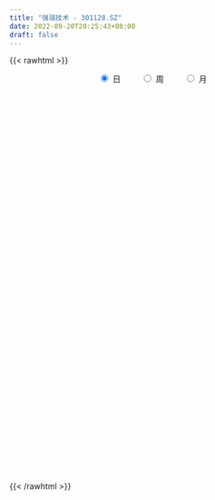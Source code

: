 ```yaml
---
title: "强瑞技术 - 301128.SZ"
date: 2022-09-20T20:25:43+08:00
draft: false
---
```

{{< rawhtml >}}
    <div style="text-align: center">
        <label style="padding: 1rem;"><input style="margin-right: .5rem" type="radio" name="period" value="D" checked onclick="period_change(this)">日</label>
        <label style="padding: 1rem;"><input style="margin-right: .5rem" type="radio" name="period" value="W" onclick="period_change(this)">周</label>
        <label style="padding: 1rem;"><input style="margin-right: .5rem" type="radio" name="period" value="M" onclick="period_change(this)">月</label>
    </div>
    <div id="chart" style="height: 700px;"></div> 
    <script type="text/javascript">
        const D_v = [130377.21,106935.77,108349.26,107861.43,76709.91,60318.62,54875.4,44516.7,33977.59,72077.84,79502.66,60238.98,51884.96,35610.7,53456.86,27241.71,65874.84,67430.76,73861.95,80273.57,57131.16,48348.27,89733.58,62860.3,75030.44,77650.19,86618.99,73596.23,55975.42,45247.09,49831.46,36981.1,37388.19,32692.42,25664.32,22624.84,30798.27,26030.6,26727.09,33273.79,16653.2,20934.24,12280.0,12324.4,10584.4,23277.49,26299.4,14305.03,21089.36,16509.33,16826.56,10045.18,6057.04,10538.57,7443.0,9197.43,7556.72,12643.07,8956.32,8348.97,8878.79,8290.5,7453.03,6090.05,10335.82,10591.84,7443.72,12816.03,35554.99,39017.03,32234.11,15348.0,10090.6,12501.01,8796.19,11986.79,8152.17,8964.69,10241.03,9936.0,7815.0,7575.0,6955.74,8023.74,14405.85,15942.0,10508.0,18597.77,13917.64,8479.25,6929.68,4321.0,5454.0,5462.0,5565.0,4326.0,6744.55,4230.03,4891.31,5605.38,4865.1,4425.0,4655.0,3138.0,5188.0,4335.36,3970.0,4598.0,6114.0,6249.0,7352.25,7469.87,6403.77,4573.21,5366.47,5596.06,17041.16,9536.21,8397.2,8852.0,5782.83,17926.25,10614.0,6798.68,7058.18,5432.0,4302.0,4342.26,7425.0,4953.55,4571.0,4430.0,2917.39,14478.69,9120.01,9904.95,8959.0,4428.06,5668.0,5639.36,5121.36,6856.0,7019.0,6691.0,5925.0,5208.11,5588.0,11444.0,10050.0,7526.0,7358.63,8520.82,6516.72,6513.52,5957.0,4549.0,4902.0,6696.58,4375.99,3797.88,5447.0,4400.48,3734.07,2774.07,5803.66,8404.65,5576.0,3704.0,5021.0,9342.75,5972.0,4022.6,4446.0,5532.59,4310.0,4089.99,4586.48,6908.0,4925.0,2368.0,3845.0,3757.0,4759.79,7438.0,5217.0,5808.0,3907.0,5265.0,27682.24,44676.18,24750.32,14344.3,11205.7,32026.55,22679.43,14548.91,9901.1,20562.05,12229.33,12176.12,12279.64,15604.32,12007.96,26077.16,16475.45,43108.06,50011.18,36067.26,29451.43,23992.97,22215.75,23471.58]
const D_histogram = [0.0,-0.3905641026,-0.293633253,0.4037428059,0.0979030023,-0.2318865441,-0.6903350835,-0.8470778031,-0.8881709255,-0.463310881,-0.0994681567,0.2576995191,0.3220621933,0.2307011544,-0.0471747981,-0.2141294505,0.1124941172,0.0839932957,0.3907000381,0.6920668943,0.7321187116,0.5171848966,0.7645308399,0.7399985975,0.9065039434,0.8852012207,1.2762461732,1.5462320503,1.4565435047,1.2008739374,0.6942066384,0.3774761257,-0.3124511006,-0.9262719314,-1.1715607739,-1.3081783893,-1.482049632,-1.5716898988,-1.4215650729,-1.5610263562,-1.5635247772,-1.6290071855,-1.5264337395,-1.4276378333,-1.215072107,-0.9408476663,-0.8910110731,-0.7871161062,-0.7257428839,-0.6026017321,-0.6315368519,-0.6641276528,-0.6172918925,-0.6340404654,-0.5683421643,-0.563520965,-0.4547876736,-0.2083683485,0.012351565,0.2021740476,0.2798942291,0.2462626357,0.3086892211,0.383312954,0.5150410897,0.5806699037,0.616697701,0.7042682522,0.9283535988,1.2056338221,1.1339351556,1.0374067216,0.8929114754,0.8355720261,0.7707820456,0.6461641254,0.5044233894,0.3416384123,0.0898169674,-0.1039827165,-0.1916687601,-0.233338396,-0.3327943518,-0.5295060493,-0.4680558182,-0.3158722975,-0.1919342332,0.0339613428,0.1446404084,0.1642088205,0.1814303106,0.1665083747,0.0878081004,0.0177306299,-0.0114002373,-0.0318206176,-0.1005216287,-0.0967360953,-0.1444982118,-0.235776173,-0.3579411724,-0.3422741475,-0.3678931869,-0.3457322529,-0.3456897838,-0.2585313372,-0.1832913387,-0.1688258174,-0.2528146834,-0.2646221201,-0.4207803573,-0.5593523846,-0.5424310403,-0.5183212806,-0.3666203845,-0.1739734775,0.0518660166,0.2208206949,0.3811369627,0.440612264,0.487643554,0.5871159464,0.5725058822,0.5509461885,0.5689392666,0.5648109365,0.5489373152,0.5469809607,0.4243300504,0.3546606512,0.2872195165,0.2266084659,0.1901699937,0.2577893538,0.288856849,0.3400379121,0.4112167616,0.4124037273,0.3802061414,0.2908908043,0.2706261348,0.3036592312,0.2955606244,0.2824921918,0.2880479863,0.2583806041,0.2401493373,0.2518305524,0.2344871159,0.2529331557,0.2839715918,0.2580870726,0.2502616854,0.1623359758,0.0712019851,-0.0243477264,-0.103560873,-0.1943112991,-0.2673094307,-0.3138958301,-0.3273685901,-0.342884671,-0.3855281791,-0.3578211771,-0.260491496,-0.1999751583,-0.127596872,-0.058945236,0.0096497133,0.0950129308,0.1096135427,0.0954388973,0.0637540118,0.0966382029,0.1291201637,0.1319113699,0.1405349028,0.0333408031,-0.0407085113,-0.0593762674,-0.0447707172,0.0104479437,0.0690583501,0.1303938442,0.1548251537,0.1276886088,0.1114815044,0.1320764011,0.2739129875,0.460069369,0.4589807991,0.4167610489,0.3264118825,0.374537997,0.1984800969,-0.0167795181,-0.1036122862,-0.0809108119,-0.1532960759,-0.1847712451,-0.1451376366,-0.0735302879,-0.0735369795,0.0387294453,0.0852049864,0.2486340649,0.5285639296,0.5669684732,0.4092026778,0.3074883179,0.0017536429,-0.066751272]
const D_fast = [0.0,-0.4882051282,-0.4646825919,0.3336291684,0.0522651155,-0.335496067,-0.9665283772,-1.3350405476,-1.5981764014,-1.2891440771,-0.950168392,-0.5285758364,-0.3836976139,-0.4173833642,-0.7070530162,-0.9275400312,-0.5727929343,-0.5802954318,-0.1759136799,0.2984698999,0.5215513951,0.4359138043,0.8743924576,1.0348598645,1.4279911962,1.6279887787,2.3380952746,2.9946391642,3.2690864947,3.3136354118,2.9805197724,2.7581582911,1.9901182896,1.1447294761,0.60655044,0.1428882273,-0.4014954234,-0.8840581649,-1.0893246072,-1.6190424795,-2.0124220949,-2.4851562995,-2.7641912884,-3.0223048405,-3.1135071409,-3.0744946169,-3.2474107919,-3.3402948516,-3.4603573502,-3.4878666314,-3.6746859642,-3.8733086784,-3.9807958911,-4.1560545804,-4.2324418204,-4.3685008623,-4.3734644893,-4.1791372514,-3.9553294467,-3.7149634521,-3.5672697134,-3.5393356478,-3.3997367572,-3.2292847858,-2.9687963776,-2.7580000876,-2.5677978652,-2.3041602509,-1.8479865046,-1.2692978258,-1.0575127034,-0.894689457,-0.8159568343,-0.664403277,-0.5364977461,-0.4995746351,-0.5152095237,-0.5925848978,-0.8219521008,-1.0417474639,-1.1773506974,-1.2773549323,-1.4600094761,-1.7890976859,-1.8446614094,-1.771445963,-1.695491457,-1.4611055454,-1.3142663776,-1.2536457604,-1.1910666927,-1.1643615349,-1.2211097841,-1.2867545971,-1.3187355236,-1.3471110584,-1.4409424767,-1.4613409671,-1.5452276365,-1.695449641,-1.9070999334,-1.9770014454,-2.0945937816,-2.1588659107,-2.2452458876,-2.2227202753,-2.1933031115,-2.2210440446,-2.3682365814,-2.4461995481,-2.7075528747,-2.9859629981,-3.1046494139,-3.2101199743,-3.1500741743,-3.0009206367,-2.7621146385,-2.5379547864,-2.282354278,-2.1127259106,-1.9437837321,-1.6975323532,-1.5690159468,-1.4528390934,-1.2926111987,-1.1555367946,-1.0341760871,-0.8993872014,-0.9159555992,-0.8969598356,-0.8925960911,-0.8965550253,-0.8854509991,-0.7533843005,-0.650102593,-0.5139120519,-0.339929012,-0.2356411145,-0.172787165,-0.189379801,-0.1419879369,-0.0330400327,0.0327515166,0.0903061319,0.1678739231,0.2028016919,0.2446077593,0.3192466126,0.3605249551,0.4422042838,0.5442356178,0.5828728668,0.6376129009,0.5902711853,0.5169376908,0.4153010477,0.3101976829,0.170869432,0.0310439428,-0.0940164142,-0.1893313217,-0.2905685703,-0.4295941233,-0.4913424155,-0.4591356084,-0.4486130602,-0.4081339919,-0.354218665,-0.2832112873,-0.1740948371,-0.1320908396,-0.1224057607,-0.1381521432,-0.0811084014,-0.0163463997,0.019422649,0.0631799076,-0.0356789912,-0.1199054335,-0.1534172565,-0.1500043856,-0.0921737387,-0.0162987449,0.0776352104,0.1407728082,0.1455584156,0.1572216872,0.2108356843,0.4211505175,0.7223242413,0.8359808711,0.8979513832,0.8892051874,1.0309658011,0.9045279252,0.6850734307,0.5723375911,0.5748113624,0.4641020794,0.3864340989,0.3897832983,0.443008075,0.4246171386,0.5465659247,0.6143427123,0.8399303071,1.2520011542,1.4321478161,1.3766826901,1.3518404097,1.0465441455,0.9613514126]
const D_slow = [0.0,-0.0976410256,-0.1710493389,-0.0701136374,-0.0456378868,-0.1036095229,-0.2761932937,-0.4879627445,-0.7100054759,-0.8258331961,-0.8507002353,-0.7862753555,-0.7057598072,-0.6480845186,-0.6598782181,-0.7134105807,-0.6852870515,-0.6642887275,-0.566613718,-0.3935969944,-0.2105673165,-0.0812710923,0.1098616176,0.294861267,0.5214872529,0.742787558,1.0618491013,1.4484071139,1.8125429901,2.1127614744,2.286313134,2.3806821654,2.3025693903,2.0710014074,1.778111214,1.4510666166,1.0805542086,0.6876317339,0.3322404657,-0.0580161233,-0.4488973176,-0.856149114,-1.2377575489,-1.5946670072,-1.8984350339,-2.1336469505,-2.3563997188,-2.5531787454,-2.7346144663,-2.8852648993,-3.0431491123,-3.2091810255,-3.3635039986,-3.522014115,-3.6640996561,-3.8049798973,-3.9186768157,-3.9707689029,-3.9676810116,-3.9171374997,-3.8471639425,-3.7855982835,-3.7084259783,-3.6125977398,-3.4838374673,-3.3386699914,-3.1844955661,-3.0084285031,-2.7763401034,-2.4749316479,-2.191447859,-1.9320961786,-1.7088683097,-1.4999753032,-1.3072797918,-1.1457387604,-1.0196329131,-0.93422331,-0.9117690682,-0.9377647473,-0.9856819373,-1.0440165363,-1.1272151243,-1.2595916366,-1.3766055912,-1.4555736655,-1.5035572238,-1.4950668881,-1.458906786,-1.4178545809,-1.3724970033,-1.3308699096,-1.3089178845,-1.304485227,-1.3073352863,-1.3152904407,-1.3404208479,-1.3646048718,-1.4007294247,-1.459673468,-1.5491587611,-1.6347272979,-1.7267005947,-1.8131336579,-1.8995561038,-1.9641889381,-2.0100117728,-2.0522182272,-2.115421898,-2.181577428,-2.2867725174,-2.4266106135,-2.5622183736,-2.6917986937,-2.7834537898,-2.8269471592,-2.8139806551,-2.7587754813,-2.6634912407,-2.5533381747,-2.4314272862,-2.2846482996,-2.141521829,-2.0037852819,-1.8615504653,-1.7203477311,-1.5831134023,-1.4463681621,-1.3402856495,-1.2516204868,-1.1798156076,-1.1231634912,-1.0756209927,-1.0111736543,-0.938959442,-0.853949964,-0.7511457736,-0.6480448418,-0.5529933064,-0.4802706054,-0.4126140717,-0.3366992639,-0.2628091078,-0.1921860598,-0.1201740633,-0.0555789122,0.0044584221,0.0674160602,0.1260378392,0.1892711281,0.260264026,0.3247857942,0.3873512155,0.4279352095,0.4457357058,0.4396487741,0.4137585559,0.3651807311,0.2983533734,0.2198794159,0.1380372684,0.0523161007,-0.0440659441,-0.1335212384,-0.1986441124,-0.248637902,-0.28053712,-0.295273429,-0.2928610006,-0.2691077679,-0.2417043823,-0.217844658,-0.201906155,-0.1777466043,-0.1454665634,-0.1124887209,-0.0773549952,-0.0690197944,-0.0791969222,-0.0940409891,-0.1052336684,-0.1026216824,-0.0853570949,-0.0527586339,-0.0140523455,0.0178698067,0.0457401828,0.0787592831,0.14723753,0.2622548723,0.377000072,0.4811903343,0.5627933049,0.6564278041,0.7060478283,0.7018529488,0.6759498773,0.6557221743,0.6173981553,0.571205344,0.5349209349,0.5165383629,0.4981541181,0.5078364794,0.529137726,0.5912962422,0.7234372246,0.8651793429,0.9674800123,1.0443520918,1.0447905026,1.0281026846]
const D_data = [['2021-11-10', 38.0, 56.1, 37.58, 79.8],['2021-11-11', 45.03, 49.98, 45.03, 53.5],['2021-11-12', 48.0, 55.0, 47.0, 58.97],['2021-11-15', 53.88, 64.71, 52.02, 66.88],['2021-11-16', 61.3, 53.39, 53.3, 62.5],['2021-11-17', 50.8, 51.3, 48.68, 52.65],['2021-11-18', 50.0, 47.15, 47.15, 50.8],['2021-11-19', 47.05, 48.59, 46.51, 49.8],['2021-11-22', 47.36, 48.72, 47.3, 49.39],['2021-11-23', 48.7, 54.95, 48.0, 55.55],['2021-11-24', 53.2, 55.98, 52.8, 62.23],['2021-11-25', 58.8, 57.8, 56.03, 61.0],['2021-11-26', 55.81, 55.4, 55.01, 58.8],['2021-11-29', 53.02, 53.5, 52.41, 54.59],['2021-11-30', 54.11, 50.14, 49.5, 54.86],['2021-12-01', 50.0, 50.12, 48.75, 50.66],['2021-12-02', 50.0, 56.6, 49.76, 58.43],['2021-12-03', 55.1, 52.94, 52.83, 59.61],['2021-12-06', 50.95, 58.0, 48.85, 58.23],['2021-12-07', 56.59, 59.95, 55.36, 60.75],['2021-12-08', 58.7, 58.13, 57.28, 60.65],['2021-12-09', 56.77, 54.94, 54.4, 58.6],['2021-12-10', 55.0, 61.34, 54.65, 65.0],['2021-12-13', 60.08, 59.17, 57.1, 60.65],['2021-12-14', 58.8, 62.67, 57.8, 65.49],['2021-12-15', 62.23, 61.52, 61.28, 70.6],['2021-12-16', 60.66, 68.69, 59.59, 70.6],['2021-12-17', 67.18, 70.28, 63.7, 72.0],['2021-12-20', 68.09, 67.7, 67.0, 73.68],['2021-12-21', 67.7, 66.03, 63.63, 71.0],['2021-12-22', 66.28, 61.89, 60.75, 67.76],['2021-12-23', 61.0, 62.8, 59.71, 62.95],['2021-12-24', 62.2, 55.75, 55.0, 63.0],['2021-12-27', 55.0, 52.98, 52.89, 56.55],['2021-12-28', 53.9, 54.7, 52.89, 55.44],['2021-12-29', 54.97, 54.26, 53.01, 55.79],['2021-12-30', 53.5, 52.01, 51.58, 55.27],['2021-12-31', 52.58, 51.25, 50.8, 52.8],['2022-01-04', 51.32, 53.29, 51.32, 53.89],['2022-01-05', 53.0, 48.51, 48.08, 53.17],['2022-01-06', 47.6, 48.55, 47.6, 49.16],['2022-01-07', 48.4, 46.2, 45.98, 48.86],['2022-01-10', 45.72, 46.99, 45.72, 47.42],['2022-01-11', 47.01, 46.1, 45.8, 47.31],['2022-01-12', 46.0, 47.06, 45.9, 47.26],['2022-01-13', 47.05, 48.0, 46.5, 48.29],['2022-01-14', 47.5, 45.01, 45.0, 47.5],['2022-01-17', 44.5, 45.08, 44.5, 45.68],['2022-01-18', 44.99, 44.01, 42.93, 45.15],['2022-01-19', 44.0, 44.35, 44.0, 45.18],['2022-01-20', 43.81, 41.78, 41.55, 43.98],['2022-01-21', 41.78, 40.6, 40.55, 41.98],['2022-01-24', 40.6, 40.65, 40.32, 41.25],['2022-01-25', 40.7, 38.94, 38.57, 41.06],['2022-01-26', 39.38, 39.11, 38.76, 39.97],['2022-01-27', 39.23, 37.55, 37.55, 39.29],['2022-01-28', 37.93, 38.2, 37.85, 38.7],['2022-02-07', 38.8, 40.06, 38.5, 40.16],['2022-02-08', 40.1, 40.36, 39.53, 40.41],['2022-02-09', 40.31, 40.61, 39.82, 40.66],['2022-02-10', 40.41, 39.57, 39.21, 40.61],['2022-02-11', 39.46, 37.96, 37.89, 39.6],['2022-02-14', 37.89, 38.93, 37.68, 39.4],['2022-02-15', 38.61, 39.21, 38.5, 39.36],['2022-02-16', 39.08, 40.34, 39.08, 40.38],['2022-02-17', 40.34, 40.0, 39.83, 40.74],['2022-02-18', 39.95, 39.92, 39.56, 40.5],['2022-02-21', 40.01, 40.99, 39.65, 41.8],['2022-02-22', 40.98, 43.79, 40.27, 47.6],['2022-02-23', 42.79, 46.3, 42.18, 46.43],['2022-02-24', 45.49, 43.09, 42.36, 46.12],['2022-02-25', 43.86, 42.9, 42.43, 44.18],['2022-02-28', 42.9, 42.16, 41.59, 42.9],['2022-03-01', 42.1, 43.17, 42.1, 43.23],['2022-03-02', 42.85, 43.19, 42.1, 43.5],['2022-03-03', 43.2, 42.32, 42.01, 43.33],['2022-03-04', 42.25, 41.69, 41.25, 42.55],['2022-03-07', 41.71, 40.8, 40.6, 41.98],['2022-03-08', 40.54, 38.6, 38.6, 41.14],['2022-03-09', 38.72, 37.98, 36.34, 39.0],['2022-03-10', 39.01, 38.29, 38.0, 39.55],['2022-03-11', 37.88, 38.2, 36.84, 38.38],['2022-03-14', 37.76, 36.71, 36.64, 37.77],['2022-03-15', 36.18, 34.17, 34.01, 36.5],['2022-03-16', 34.8, 36.45, 34.32, 36.73],['2022-03-17', 36.7, 37.65, 36.03, 38.07],['2022-03-18', 37.29, 37.63, 36.9, 38.3],['2022-03-21', 38.0, 39.58, 37.85, 40.13],['2022-03-22', 39.58, 38.91, 38.56, 40.27],['2022-03-23', 39.0, 38.04, 38.0, 39.69],['2022-03-24', 37.99, 38.05, 37.28, 38.45],['2022-03-25', 37.9, 37.6, 37.51, 38.19],['2022-03-28', 37.68, 36.46, 36.2, 37.68],['2022-03-29', 37.05, 36.02, 35.67, 37.05],['2022-03-30', 35.84, 36.08, 35.64, 36.35],['2022-03-31', 35.26, 35.85, 35.22, 36.28],['2022-04-01', 35.7, 34.76, 34.68, 35.99],['2022-04-06', 34.76, 35.22, 34.25, 35.51],['2022-04-07', 35.08, 34.16, 34.13, 35.26],['2022-04-08', 34.45, 32.88, 32.47, 34.45],['2022-04-11', 33.26, 31.46, 31.33, 33.26],['2022-04-12', 31.46, 32.39, 31.08, 32.58],['2022-04-13', 32.4, 31.32, 31.1, 32.58],['2022-04-14', 31.72, 31.37, 31.3, 32.32],['2022-04-15', 31.37, 30.61, 29.91, 31.37],['2022-04-18', 30.32, 31.42, 29.62, 31.85],['2022-04-19', 31.02, 31.25, 30.91, 32.09],['2022-04-20', 31.03, 30.3, 30.0, 31.5],['2022-04-21', 30.6, 28.41, 28.39, 30.6],['2022-04-22', 28.41, 28.54, 27.73, 29.09],['2022-04-25', 28.02, 25.68, 25.61, 28.5],['2022-04-26', 24.17, 24.37, 24.17, 25.97],['2022-04-27', 24.01, 25.19, 23.51, 25.29],['2022-04-28', 25.3, 24.59, 24.21, 25.3],['2022-04-29', 25.06, 25.92, 24.97, 26.2],['2022-05-05', 25.69, 26.75, 25.69, 26.88],['2022-05-06', 26.75, 27.85, 26.3, 29.88],['2022-05-09', 27.8, 27.92, 27.12, 28.78],['2022-05-10', 27.7, 28.56, 27.34, 28.8],['2022-05-11', 28.56, 27.85, 27.85, 29.5],['2022-05-12', 27.5, 28.0, 27.5, 28.5],['2022-05-13', 28.58, 29.15, 28.26, 31.53],['2022-05-16', 29.35, 28.1, 28.1, 29.88],['2022-05-17', 28.33, 28.07, 27.48, 28.51],['2022-05-18', 28.09, 28.73, 28.09, 29.19],['2022-05-19', 28.24, 28.69, 28.0, 29.21],['2022-05-20', 28.95, 28.7, 28.65, 29.27],['2022-05-23', 28.7, 29.05, 28.7, 29.65],['2022-05-24', 29.05, 27.39, 27.35, 29.55],['2022-05-25', 27.45, 27.66, 27.03, 27.76],['2022-05-26', 27.7, 27.4, 26.8, 27.98],['2022-05-27', 27.4, 27.18, 27.05, 27.9],['2022-05-30', 27.47, 27.23, 26.85, 27.49],['2022-05-31', 27.17, 28.65, 26.63, 29.78],['2022-06-01', 28.6, 28.54, 28.21, 29.15],['2022-06-02', 28.54, 29.14, 28.16, 29.17],['2022-06-06', 29.45, 29.91, 29.2, 30.35],['2022-06-07', 29.91, 29.46, 29.23, 30.11],['2022-06-08', 29.46, 29.19, 28.58, 29.61],['2022-06-09', 29.54, 28.34, 28.33, 29.56],['2022-06-10', 28.88, 29.07, 28.42, 29.5],['2022-06-13', 29.0, 29.95, 28.82, 29.96],['2022-06-14', 29.9, 29.7, 28.59, 29.9],['2022-06-15', 29.96, 29.78, 29.55, 30.24],['2022-06-16', 29.95, 30.2, 29.5, 30.39],['2022-06-17', 30.05, 29.9, 29.41, 30.48],['2022-06-20', 29.97, 30.11, 29.8, 30.32],['2022-06-21', 30.11, 30.67, 29.75, 31.48],['2022-06-22', 30.55, 30.5, 30.25, 31.49],['2022-06-23', 30.3, 31.17, 30.19, 31.35],['2022-06-24', 30.94, 31.71, 30.85, 31.99],['2022-06-27', 31.96, 31.27, 31.04, 31.96],['2022-06-28', 31.21, 31.66, 30.92, 31.76],['2022-06-29', 31.65, 30.62, 30.61, 31.83],['2022-06-30', 30.62, 30.25, 30.05, 31.04],['2022-07-01', 30.25, 29.77, 29.66, 30.5],['2022-07-04', 30.52, 29.51, 29.2, 30.52],['2022-07-05', 29.51, 28.84, 28.4, 29.79],['2022-07-06', 28.84, 28.48, 28.22, 29.12],['2022-07-07', 28.48, 28.29, 28.15, 28.67],['2022-07-08', 28.58, 28.31, 28.16, 29.02],['2022-07-11', 28.61, 27.95, 27.63, 28.65],['2022-07-12', 27.98, 27.16, 27.16, 28.25],['2022-07-13', 27.3, 27.69, 27.19, 27.84],['2022-07-14', 27.87, 28.63, 27.67, 28.73],['2022-07-15', 28.25, 28.38, 28.25, 29.6],['2022-07-18', 28.83, 28.72, 28.21, 29.0],['2022-07-19', 28.87, 28.94, 28.49, 29.08],['2022-07-20', 28.94, 29.25, 28.8, 29.38],['2022-07-21', 29.42, 29.88, 29.42, 30.77],['2022-07-22', 29.02, 29.31, 29.02, 30.0],['2022-07-25', 28.76, 29.0, 28.76, 29.72],['2022-07-26', 29.3, 28.69, 28.08, 29.3],['2022-07-27', 28.71, 29.54, 28.59, 29.56],['2022-07-28', 29.65, 29.78, 29.53, 29.93],['2022-07-29', 29.52, 29.59, 29.28, 29.97],['2022-08-01', 29.5, 29.79, 29.26, 29.97],['2022-08-02', 29.79, 28.13, 27.8, 29.88],['2022-08-03', 28.11, 28.04, 27.91, 29.17],['2022-08-04', 28.32, 28.43, 28.02, 28.64],['2022-08-05', 28.45, 28.78, 28.34, 28.83],['2022-08-08', 29.0, 29.45, 28.5, 29.45],['2022-08-09', 29.45, 29.82, 29.19, 29.91],['2022-08-10', 29.74, 30.25, 29.66, 30.56],['2022-08-11', 30.0, 30.13, 30.0, 30.43],['2022-08-12', 30.14, 29.59, 29.5, 30.8],['2022-08-15', 29.48, 29.71, 29.15, 30.1],['2022-08-16', 29.72, 30.29, 29.5, 30.38],['2022-08-17', 30.5, 32.43, 30.13, 32.94],['2022-08-18', 32.31, 34.2, 31.54, 34.85],['2022-08-19', 34.16, 32.77, 32.32, 34.16],['2022-08-22', 32.9, 32.55, 31.23, 32.99],['2022-08-23', 32.41, 31.96, 31.6, 32.68],['2022-08-24', 32.28, 33.95, 31.71, 34.19],['2022-08-25', 33.77, 31.12, 31.0, 33.77],['2022-08-26', 30.95, 29.74, 29.65, 31.55],['2022-08-29', 29.53, 30.58, 29.02, 31.36],['2022-08-30', 30.97, 31.8, 30.68, 33.0],['2022-08-31', 32.0, 30.47, 30.35, 32.38],['2022-09-01', 30.46, 30.65, 29.72, 31.27],['2022-09-02', 30.65, 31.51, 29.85, 31.96],['2022-09-05', 31.85, 32.2, 31.35, 32.6],['2022-09-06', 31.79, 31.51, 30.67, 31.99],['2022-09-07', 31.6, 33.28, 30.9, 33.68],['2022-09-08', 32.99, 33.01, 32.3, 33.44],['2022-09-09', 33.0, 35.26, 32.88, 36.18],['2022-09-13', 35.0, 38.33, 34.39, 40.0],['2022-09-14', 37.33, 36.72, 35.82, 37.87],['2022-09-15', 36.21, 34.46, 33.71, 36.45],['2022-09-16', 33.95, 34.89, 33.08, 35.57],['2022-09-19', 34.57, 31.5, 31.5, 34.76],['2022-09-20', 31.83, 33.58, 31.62, 33.99]]
const W_v = [345662.24,344282.06,297682.03,249614.87,349348.53,375756.15,225423.26,137810.45,97588.32,84765.69,78775.46,40792.76,47117.65,41914.46,134970.16,51526.76,44531.72,55835.33,52245.34,27551.55,14726.72,22271.1,25266.36,31165.57,22637.22,50494.49,34204.86,25721.81,36421.04,29815.78,31699.11,41966.63,32057.06,25219.45,25116.93,29615.75,22401.18,22632.48,26979.79,106280.74,94804.89,67148.24,113272.95,139522.84,45687.33]
const W_histogram = [0.0,-0.4090712251,-0.2084943077,-0.2274308618,0.3106166684,1.2033192715,0.7709726802,0.1691092125,-0.542938621,-1.0391475071,-1.5771850827,-1.9813670237,-2.1381008709,-1.9862507746,-1.5793253895,-1.2976518654,-1.2517962352,-1.1669498452,-1.024991337,-1.0316692318,-1.0675431382,-1.1422917116,-1.2221206828,-1.3332634373,-1.1647976301,-0.8674601681,-0.6146391653,-0.4698575246,-0.1772261854,0.0635883389,0.3165921589,0.625792848,0.7132652871,0.6861841076,0.6847996527,0.7529163763,0.8178267708,0.8058995438,0.8479850367,1.0710335987,0.9970649378,1.0448614689,1.2904500139,1.3812666325,1.3071776588]
const W_fast = [0.0,-0.5113390313,-0.3628856909,-0.4386799604,0.1770217368,1.3705541579,1.1309507366,0.571364572,-0.2764179167,-1.0324136795,-1.9647475258,-2.8642712228,-3.5555302877,-3.9002428851,-3.8881488473,-3.9308882896,-4.1979817182,-4.4048727895,-4.5191621155,-4.7837573183,-5.0865170092,-5.4468385105,-5.8321976525,-6.2766562662,-6.3993898665,-6.3189174467,-6.2197562351,-6.1924389755,-5.9441141827,-5.6874025737,-5.3552507139,-4.8896018128,-4.623813052,-4.4793482046,-4.3095327463,-4.0531869286,-3.7838198415,-3.5942721824,-3.3401904304,-2.8493834687,-2.6740858952,-2.3650739968,-1.7968729483,-1.3607396716,-1.1080342306]
const W_slow = [0.0,-0.1022678063,-0.1543913832,-0.2112490986,-0.1335949315,0.1672348863,0.3599780564,0.4022553595,0.2665207043,0.0067338275,-0.3875624432,-0.8829041991,-1.4174294168,-1.9139921105,-2.3088234578,-2.6332364242,-2.946185483,-3.2379229443,-3.4941707785,-3.7520880865,-4.018973871,-4.3045467989,-4.6100769696,-4.943392829,-5.2345922365,-5.4514572785,-5.6051170698,-5.722581451,-5.7668879973,-5.7509909126,-5.6718428728,-5.5153946608,-5.3370783391,-5.1655323122,-4.994332399,-4.8061033049,-4.6016466122,-4.4001717263,-4.1881754671,-3.9204170674,-3.671150833,-3.4099354657,-3.0873229623,-2.7420063041,-2.4152118894]
const W_data = [['2021-11-12', 38.0, 55.0, 37.58, 79.8],['2021-11-19', 53.88, 48.59, 46.51, 66.88],['2021-11-26', 47.36, 55.4, 47.3, 62.23],['2021-12-03', 53.02, 52.94, 48.75, 59.61],['2021-12-10', 50.95, 61.34, 48.85, 65.0],['2021-12-17', 60.08, 70.28, 57.1, 72.0],['2021-12-24', 68.09, 55.75, 55.0, 73.68],['2021-12-31', 55.0, 51.25, 50.8, 56.55],['2022-01-07', 51.32, 46.2, 45.98, 53.89],['2022-01-14', 45.72, 45.01, 45.0, 48.29],['2022-01-21', 44.5, 40.6, 40.55, 45.68],['2022-01-28', 40.6, 38.2, 37.55, 41.25],['2022-02-11', 38.8, 37.96, 37.89, 40.66],['2022-02-18', 37.89, 39.92, 37.68, 40.74],['2022-02-25', 40.01, 42.9, 39.65, 47.6],['2022-03-04', 42.9, 41.69, 41.25, 43.5],['2022-03-11', 41.71, 38.2, 36.34, 41.98],['2022-03-18', 37.76, 37.63, 34.01, 38.3],['2022-03-25', 38.0, 37.6, 37.28, 40.27],['2022-04-01', 37.68, 34.76, 34.68, 37.68],['2022-04-08', 34.76, 32.88, 32.47, 35.51],['2022-04-15', 33.26, 30.61, 29.91, 33.26],['2022-04-22', 30.32, 28.54, 27.73, 32.09],['2022-04-29', 28.02, 25.92, 23.51, 28.5],['2022-05-06', 25.69, 27.85, 25.69, 29.88],['2022-05-13', 27.8, 29.15, 27.12, 31.53],['2022-05-20', 29.35, 28.7, 27.48, 29.88],['2022-05-27', 28.7, 27.18, 26.8, 29.65],['2022-06-02', 27.47, 29.14, 26.63, 29.78],['2022-06-10', 29.45, 29.07, 28.33, 30.35],['2022-06-17', 29.0, 29.9, 28.59, 30.48],['2022-06-24', 29.97, 31.71, 29.75, 31.99],['2022-07-01', 31.96, 29.77, 29.66, 31.96],['2022-07-08', 30.52, 28.31, 28.15, 30.52],['2022-07-15', 28.61, 28.38, 27.16, 29.6],['2022-07-22', 28.83, 29.31, 28.21, 30.77],['2022-07-29', 28.76, 29.59, 28.08, 29.97],['2022-08-05', 29.5, 28.78, 27.8, 29.97],['2022-08-12', 29.0, 29.59, 28.5, 30.8],['2022-08-19', 29.48, 32.77, 29.15, 34.85],['2022-08-26', 32.9, 29.74, 29.65, 34.19],['2022-09-02', 29.53, 31.51, 29.02, 33.0],['2022-09-09', 31.85, 35.26, 30.67, 36.18],['2022-09-16', 35.0, 34.89, 33.08, 40.0],['2022-09-23', 34.57, 33.58, 31.5, 34.76]]
const M_v = [1076693.8899999999,1248885.7000000002,301922.2299999999,234092.87,214855.55,100174.3,150454.46,150014.54,106902.31,293390.38,322938.88]
const M_histogram = [0.0,0.0708376068,-0.721458144,-0.9260328987,-1.4048081636,-2.2581669065,-2.4884943981,-2.3826860019,-2.2105380909,-1.9025166696,-1.3788297456]
const M_fast = [0.0,0.0885470085,-0.8841132783,-1.3201962577,-2.1501735634,-3.568074033,-4.4205251241,-4.9103882283,-5.2908748401,-5.4584825862,-5.2795030986]
const M_slow = [0.0,0.0177094017,-0.1626551343,-0.394163359,-0.7453653999,-1.3099071265,-1.932030726,-2.5277022265,-3.0803367492,-3.5559659166,-3.900673353]
const M_data = [['2021-11-30', 38.0, 50.14, 37.58, 79.8],['2021-12-31', 50.0, 51.25, 48.75, 73.68],['2022-01-28', 51.32, 38.2, 37.55, 53.89],['2022-02-28', 38.8, 42.16, 37.68, 47.6],['2022-03-31', 42.1, 35.85, 34.01, 43.5],['2022-04-29', 35.7, 25.92, 23.51, 35.99],['2022-05-31', 25.69, 28.65, 25.69, 31.53],['2022-06-30', 28.6, 30.25, 28.16, 31.99],['2022-07-29', 30.25, 29.59, 27.16, 30.77],['2022-08-31', 29.5, 30.47, 27.8, 34.85],['2022-09-30', 30.46, 33.58, 29.72, 40.0]]
        const D_a = [null,null,null,66.88,null,null,null,null,null,null,null,null,null,null,null,48.75,null,null,null,null,null,null,null,null,null,null,null,null,73.68,null,null,null,null,null,null,null,null,null,null,null,null,null,null,null,null,null,null,null,null,null,null,null,null,null,null,37.55,null,null,null,null,null,null,null,null,null,null,null,null,47.6,null,null,null,null,null,null,null,null,null,null,null,null,null,null,34.01,null,null,null,null,40.27,null,null,null,null,null,null,null,null,null,null,null,null,null,null,null,null,null,null,null,null,null,null,null,23.51,null,null,null,null,null,null,null,null,31.53,null,null,null,null,null,null,null,null,null,null,null,26.63,null,null,null,null,null,null,null,null,null,null,null,null,null,null,null,null,31.99,null,null,null,null,null,null,null,null,null,null,null,27.16,null,null,null,null,null,null,30.77,null,null,null,null,null,null,null,27.8,null,null,null,null,null,null,null,null,null,null,null,34.85,null,null,null,null,null,null,29.02,null,null,null,null,null,null,null,null,null,40.0,null,null,null,null,null]
const W_a = [null,null,null,null,null,null,73.68,null,null,null,null,null,null,null,null,null,null,null,null,null,null,null,null,23.51,null,null,null,null,null,null,null,31.99,null,null,null,null,null,27.8,null,null,null,null,null,40.0,null]
const M_a = [null,null,null,null,null,23.51,null,null,null,null,null]
        const D_b = [[{ coord: ['2021-11-15', 66.88] }, { coord: ['2022-01-27', 48.75] }],[{ coord: ['2022-01-27', 40.27] }, { coord: ['2022-03-22', 37.55] }],[{ coord: ['2022-04-27', 31.53] }, { coord: ['2022-08-29', 26.63] }]]
const W_b = [[{ coord: ['2021-12-24', 31.99] }, { coord: ['2022-08-05', 27.8] }]]
const M_b = []
    </script>
{{< /rawhtml >}}